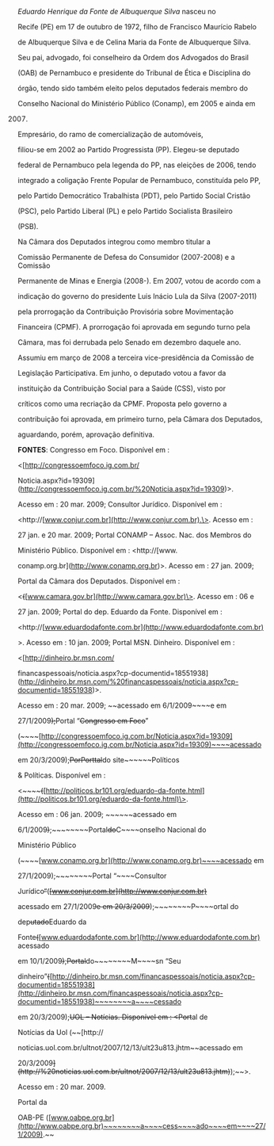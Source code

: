 

*Eduardo Henrique da Fonte de Albuquerque Silva* nasceu no

Recife (PE) em 17 de outubro de 1972, filho de Francisco Maurício Rabelo

de Albuquerque Silva e de Celina Maria da Fonte de Albuquerque Silva.

Seu pai, advogado, foi conselheiro da Ordem dos Advogados do Brasil

(OAB) de Pernambuco e presidente do Tribunal de Ética e Disciplina do

órgão, tendo sido também eleito pelos deputados federais membro do

Conselho Nacional do Ministério Público (Conamp), em 2005 e ainda em

2007.



Empresário, do ramo de comercialização de automóveis,

filiou-se em 2002 ao Partido Progressista (PP). Elegeu-se deputado

federal de Pernambuco pela legenda do PP, nas eleições de 2006, tendo

integrado a coligação Frente Popular de Pernambuco, constituída pelo PP,

pelo Partido Democrático Trabalhista (PDT), pelo Partido Social Cristão

(PSC), pelo Partido Liberal (PL) e pelo Partido Socialista Brasileiro

(PSB).



Na Câmara dos Deputados integrou como membro titular a

Comissão Permanente de Defesa do Consumidor (2007-2008) e a Comissão

Permanente de Minas e Energia (2008-). Em 2007, votou de acordo com a

indicação do governo do presidente Luis Inácio Lula da Silva (2007-2011)

pela prorrogação da Contribuição Provisória sobre Movimentação

Financeira (CPMF). A prorrogação foi aprovada em segundo turno pela

Câmara, mas foi derrubada pelo Senado em dezembro daquele ano.



Assumiu em março de 2008 a terceira vice-presidência da Comissão de

Legislação Participativa. Em junho, o deputado votou a favor da

instituição da Contribuição Social para a Saúde (CSS), visto por

críticos como uma recriação da CPMF. Proposta pelo governo a

contribuição foi aprovada, em primeiro turno, pela Câmara dos Deputados,

aguardando, porém, aprovação definitiva.



**FONTES**: Congresso em Foco. Disponível em :

\<[http://congressoemfoco.ig.com.br/

Noticia.aspx?id=19309](http://congressoemfoco.ig.com.br/%20Noticia.aspx?id=19309)\>.

Acesso em : 20 mar. 2009; Consultor Jurídico. Disponível em :

\<http://[www.conjur.com.br](http://www.conjur.com.br).\>. Acesso em :

27 jan. e 20 mar. 2009; Portal CONAMP – Assoc. Nac. dos Membros do

Ministério Público. Disponível em : \<http://[www.

conamp.org.br](http://www.conamp.org.br)\>. Acesso em : 27 jan. 2009;

Portal da Câmara dos Deputados. Disponível em :

\<~~(~~[www.camara.gov.br](http://www.camara.gov.br)\>. Acesso em : 06 e

27 jan. 2009; Portal do dep. Eduardo da Fonte. Disponível em :

\<http://[www.eduardodafonte.com.br](http://www.eduardodafonte.com.br)

\>. Acesso em : 10 jan. 2009; Portal MSN. Dinheiro. Disponível em :

\<[http://dinheiro.br.msn.com/

financaspessoais/noticia.aspx?cp-documentid=18551938](http://dinheiro.br.msn.com/%20financaspessoais/noticia.aspx?cp-documentid=18551938)\>.

Acesso em : 20 mar. 2009; ~~acessado em 6/1/2009~~~~e em

27/1/2009~~~~);~~~~Portal “~~~~Congresso em Foco~~~~”

(~~~~[http://congressoemfoco.ig.com.br/Noticia.aspx?id=19309](http://congressoemfoco.ig.com.br/Noticia.aspx?id=19309)~~~~acessado

em 20/3/2009);~~~~~~~~P~~~~o~~~~r~~Port~~t~~al~~do site~~~~~~Políticos

& Políticas. Disponível em :

\<~~~~~~(~~[http://politicos.br101.org/eduardo-da-fonte.html](http://politicos.br101.org/eduardo-da-fonte.html)\>.

Acesso em : 06 jan. 2009; ~~~~~~acessado em

6/1/2009~~~~)~~~~;~~~~~~~~Portal~~~~do~~~~C~~~~onselho Nacional do

Ministério Público

(~~~~[www.conamp.org.br](http://www.conamp.org.br)~~~~acessado em

27/1/2009);~~~~~~~~Portal “~~~~Consultor

Jurídico~~~~“~~~~(~~~~[www.conjur.com.br](http://www.conjur.com.br)~~~~

acessado em 27/1/2009~~~~e em 20/3/2009~~~~);~~~~~~~~P~~~~ortal do

dep~~~~utado~~~~Eduardo da

Fonte~~~~(~~~~[www.eduardodafonte.com.br](http://www.eduardodafonte.com.br) acessado

em 10/1/2009~~~~)~~~~;~~~~~~~~Portal~~~~~~~~do~~~~~~~~M~~~~sn “Seu

dinheiro”~~~~(~~~~[http://dinheiro.br.msn.com/financaspessoais/noticia.aspx?cp-documentid=18551938](http://dinheiro.br.msn.com/financaspessoais/noticia.aspx?cp-documentid=18551938)~~~~~~~~a~~~~cessado

em 20/3/2009);~~UOL – Notícias. Disponível em : \<~~~~~~Port~~~~al de

Notícias da Uol (~~[http://

noticias.uol.com.br/ultnot/2007/12/13/ult23u813.jhtm~~acessado em

20/3/2009~~](http://%20noticias.uol.com.br/ultnot/2007/12/13/ult23u813.jhtm)~~);~~\>.

Acesso em : 20 mar. 2009.



Portal da

OAB-PE ([www.oabpe.org.br](http://www.oabpe.org.br)~~~~~~~~a~~~~cess~~~~ado~~~~em~~~~27/1/2009).~~

